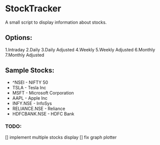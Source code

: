 # StockTracker
A small script to display information about stocks.


## Options:

1.Intraday
2.Daily
3.Daily Adjusted
4.Weekly
5.Weekly Adjusted
6.Monthly
7.Monthly Adjusted

## Sample Stocks:

* ^NSEI - NIFTY 50
* TSLA - Tesla Inc
* MSFT - Microsoft Corporation
* AAPL - Apple Inc
* INFY.NSE - InfoSys
* RELIANCE.NSE - Reliance
* HDFCBANK.NSE - HDFC Bank



### TODO:

[] implement multiple stocks display
[] fix graph plotter
